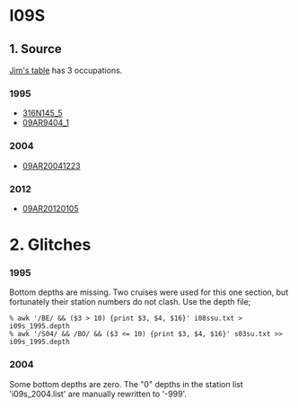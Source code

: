 # I09S
## 1. Source
[Jim's table](https://github.com/kkats/WOCE-GO-SHIP-clean-sections/blob/master/Data%20Project%20Section%20List.xlsx) has 3 occupations.

### 1995
+ [316N145_5](https://cchdo.ucsd.edu/cruise/316N145_5)
+ [09AR9404_1](https://cchdo.ucsd.edu/cruise/09AR9404_1)

### 2004
+ [09AR20041223](https://cchdo.ucsd.edu/cruise/09AR20041223)

### 2012
+ [09AR20120105](https://cchdo.ucsd.edu/cruise/09AR20120105)

# 2. Glitches

### 1995

Bottom depths are missing. Two cruises were used for this one section, but fortunately their station numbers do not clash.
Use the depth file;
~~~
% awk '/BE/ && ($3 > 10) {print $3, $4, $16}' i08ssu.txt > i09s_1995.depth
% awk '/S04/ && /BO/ && ($3 <= 10) {print $3, $4, $16}' s03su.txt >> i09s_1995.depth
~~~

### 2004

Some bottom depths are zero. The "0" depths in the station list 'i09s_2004.list' are manually rewritten to '-999'.
